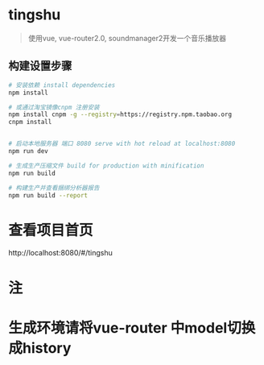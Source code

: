 # tingshu

> 使用vue, vue-router2.0, soundmanager2开发一个音乐播放器

## 构建设置步骤

``` bash
# 安装依赖 install dependencies
npm install

# 或通过淘宝镜像cnpm 注册安装
npm install cnpm -g --registry=https://registry.npm.taobao.org
cnpm install


# 启动本地服务器 端口 8080 serve with hot reload at localhost:8080
npm run dev

# 生成生产压缩文件 build for production with minification
npm run build

# 构建生产并查看捆绑分析器报告
npm run build --report
```
# 查看项目首页
http://localhost:8080/#/tingshu

# 注
# 生成环境请将vue-router 中model切换成history

```

